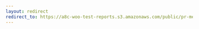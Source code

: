 ```yaml
---
layout: redirect
redirect_to: https://a8c-woo-test-reports.s3.amazonaws.com/public/pr-merge/43523/api/index.html
---
```

